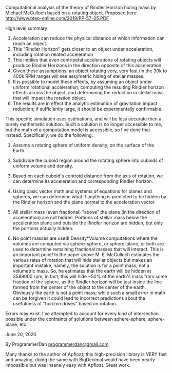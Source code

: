 Computational analysis of the theory of Rindler Horizon hiding mass by Michael McCulloch based on a rotating object.
Proposed here: http://www.ptep-online.com/2019/PP-57-05.PDF

High level summary:
1) Acceleration can reduce the physical distance at which information can reach an object.
2) This "Rindler Horizon" gets closer to an object under acceleration, including rotation related acceleration
3) This implies that even centripetal accelerations of rotating objects will produce Rindler Horizons in the 
   direction opposite of this acceleration.
4) Given these assumptions, an object rotating very, very fast (in the 30k to 400k RPM range) will see
   assymetric hiding of stellar masses.
5) It is possible to model these effects, by assuming an object under uniform rotational acceleration, computing the
   resulting Rindler horizon effects across the object, and determining the reduction in stellar mass that will
   impact the rotation object.
6) The results are in effect the analytic estimation of gravitation impact reduction; if sufficiently large, it should be
   experimentally confirmable.
   
This specific simulation uses estimations, and will be less accurate then a purely mathematic solution. Such a solution is no longer
accessible to me, but the math of a computation model is accessible, so I've done that instead.
Specifically, we do the following:
1) Assume a rotating sphere of uniform density, on the surface of the Earth.
2) Subdivide the cuboid region around the rotating sphere into cuboids of uniform volume and density.
3) Based on each cuboid's centroid distance from the axis of rotation, we can determine its acceleration and corresponding Rindler horizon.
4) Using basic vector math and systems of equations for planes and spheres, we can determine what if anything is predicted to be hidden
   by the Rindler horizon and the plane normal to the acceleration vector.
5) All stellar mass (even fractional) "above" the plane (in the direction of acceleration) are not hidden. Portions of stellar mass below the
   acceleration plane and outside the Rindler horizon are hidden, but only the portions actually hidden.

6) No point masses are used! Density*Volume computations where the volumes are computed via sphere-sphere, or sphere-plane, or both are used
   to determine remaining fractional masses that will interact.
   This is an important point! In the paper above M. E. McCulloch estimates the various rates of rotation that will hide stellar objects but
   makes an important mistake, namely, the solution is for a point mass, not a volumetric mass. So, he estimates that the earth will be hidden
   at 3589000 rpm; in fact, this will hide ~50% of the earth's mass from some fraction of the sphere, as the Rindler horizon will be just 
   inside the line formed from the center of the object to the center of the earth. Obviously the earth is not a point mass; while such a small
   error in math can be forgiven it could lead to incorrect predictions about the usefulness of "horizon drives" based on rotation.

Errors may exist. I've attempted to account for every kind of intersection possible under the contraints of solutions between sphere-sphere, 
sphere-plane, etc.

June 20, 2020

By ProgrammerDan <programmerdan@gmail.com>
 
Many thanks to the author of Apfloat; this high-precision library is VERY fast and amazing, doing the same with BigDecimal would have been
nearly impossible but was insanely easy with Apfloat. Great work.